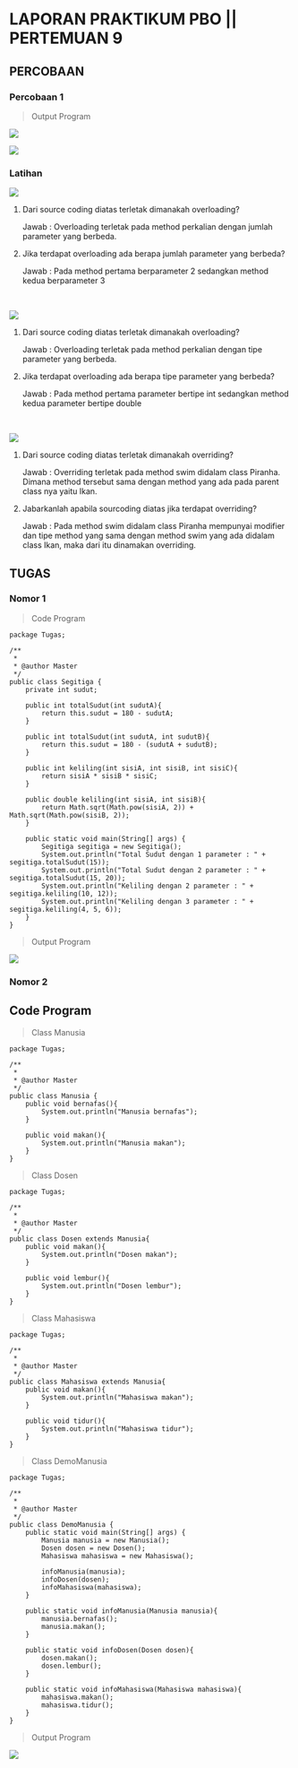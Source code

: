 # LAPORAN PRAKTIKUM PBO || PERTEMUAN 9

## PERCOBAAN

### Percobaan 1

> Output Program

![](img/p1.PNG)

![](img/p1.1.PNG)

### Latihan

![](img/l1.PNG)

1. Dari source coding diatas terletak dimanakah overloading?

   Jawab : Overloading terletak pada method perkalian dengan jumlah parameter yang berbeda.

2. Jika terdapat overloading ada berapa jumlah parameter yang berbeda?

   Jawab : Pada method pertama berparameter 2 sedangkan method kedua berparameter 3

<br>

![](img/l2.PNG)

1. Dari source coding diatas terletak dimanakah overloading?

   Jawab : Overloading terletak pada method perkalian dengan tipe parameter yang berbeda.

2. Jika terdapat overloading ada berapa tipe parameter yang berbeda?

   Jawab : Pada method pertama parameter bertipe int sedangkan method kedua parameter bertipe double

<br>

![](img/l3.PNG)

1. Dari source coding diatas terletak dimanakah overriding?

   Jawab : Overriding terletak pada method swim didalam class Piranha. Dimana method tersebut sama dengan method yang ada pada parent class nya yaitu Ikan.

2. Jabarkanlah apabila sourcoding diatas jika terdapat overriding?

   Jawab : Pada method swim didalam class Piranha mempunyai modifier dan tipe method yang sama dengan method swim yang ada didalam class Ikan, maka dari itu dinamakan overriding.

## TUGAS

### Nomor 1

> Code Program

```
package Tugas;

/**
 *
 * @author Master
 */
public class Segitiga {
    private int sudut;

    public int totalSudut(int sudutA){
        return this.sudut = 180 - sudutA;
    }

    public int totalSudut(int sudutA, int sudutB){
        return this.sudut = 180 - (sudutA + sudutB);
    }

    public int keliling(int sisiA, int sisiB, int sisiC){
        return sisiA * sisiB * sisiC;
    }

    public double keliling(int sisiA, int sisiB){
        return Math.sqrt(Math.pow(sisiA, 2)) + Math.sqrt(Math.pow(sisiB, 2));
    }

    public static void main(String[] args) {
        Segitiga segitiga = new Segitiga();
        System.out.println("Total Sudut dengan 1 parameter : " + segitiga.totalSudut(15));
        System.out.println("Total Sudut dengan 2 parameter : " + segitiga.totalSudut(15, 20));
        System.out.println("Keliling dengan 2 parameter : " + segitiga.keliling(10, 12));
        System.out.println("Keliling dengan 3 parameter : " + segitiga.keliling(4, 5, 6));
    }
}
```

> Output Program

![](img/t1.PNG)

### Nomor 2

## Code Program

> Class Manusia

```
package Tugas;

/**
 *
 * @author Master
 */
public class Manusia {
    public void bernafas(){
        System.out.println("Manusia bernafas");
    }

    public void makan(){
        System.out.println("Manusia makan");
    }
}
```

> Class Dosen

```
package Tugas;

/**
 *
 * @author Master
 */
public class Dosen extends Manusia{
    public void makan(){
        System.out.println("Dosen makan");
    }

    public void lembur(){
        System.out.println("Dosen lembur");
    }
}
```

> Class Mahasiswa

```
package Tugas;

/**
 *
 * @author Master
 */
public class Mahasiswa extends Manusia{
    public void makan(){
        System.out.println("Mahasiswa makan");
    }

    public void tidur(){
        System.out.println("Mahasiswa tidur");
    }
}
```

> Class DemoManusia

```
package Tugas;

/**
 *
 * @author Master
 */
public class DemoManusia {
    public static void main(String[] args) {
        Manusia manusia = new Manusia();
        Dosen dosen = new Dosen();
        Mahasiswa mahasiswa = new Mahasiswa();

        infoManusia(manusia);
        infoDosen(dosen);
        infoMahasiswa(mahasiswa);
    }

    public static void infoManusia(Manusia manusia){
        manusia.bernafas();
        manusia.makan();
    }

    public static void infoDosen(Dosen dosen){
        dosen.makan();
        dosen.lembur();
    }

    public static void infoMahasiswa(Mahasiswa mahasiswa){
        mahasiswa.makan();
        mahasiswa.tidur();
    }
}
```

> Output Program

![](img/t2.PNG)
